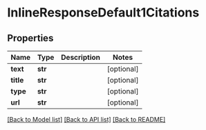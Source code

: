 # InlineResponseDefault1Citations

## Properties
Name | Type | Description | Notes
------------ | ------------- | ------------- | -------------
**text** | **str** |  | [optional] 
**title** | **str** |  | [optional] 
**type** | **str** |  | [optional] 
**url** | **str** |  | [optional] 

[[Back to Model list]](../README.md#documentation-for-models) [[Back to API list]](../README.md#documentation-for-api-endpoints) [[Back to README]](../README.md)


